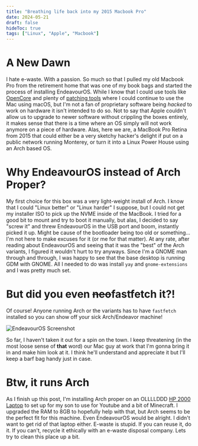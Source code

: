 ```yaml
---
title: "Breathing life back into my 2015 Macbook Pro"
date: 2024-05-21
draft: false
hideToc: true
tags: ["Linux", "Apple", "Macbook"]
---
```


# A New Dawn

I hate e-waste. With a passion. So much so that I pulled my old Macbook Pro from the retirement home that was one of my book bags and started the process of installing EndeavourOS. While I know that I could use tools like [OpenCore](https://dortania.github.io/OpenCore-Legacy-Patcher/) and plenty of [patching tools](https://gist.github.com/wolfiediscord/d02d5d30898c8cacd6b5c1ab83af95b9) where I could continue to use the Mac using macOS, but I'm not a fan of proprietary software being *hacked* to work on hardware it isn't intended to do so. Not to say that Apple couldn't allow us to upgrade to newer software without crippling the boxes entirely, it makes sense that there is a time where an OS simply will not work anymore on a piece of hardware. Alas, here we are, a MacBook Pro Retina from 2015 that could either be a very sketchy hacker's delight if put on a public network running Monterey, or turn it into a Linux Power House using an Arch based OS.

# Why EndeavourOS instead of Arch Proper?

My first choice for this box was a very light-weight install of Arch. I know that I could "Linux better" or "Linux harder" I suppose, but I could not get my installer ISO to pick up the NVME inside of the MacBook. I tried for a good bit to mount and try to boot it manually, but alas, I decided to say "screw it" and threw EndeavourOS in the USB port and boom, instantly picked it up. Might be cause of the bootloader being too old or something... I'm not here to make excuses for it (or me for that matter). At any rate, after reading about EndeavourOS and seeing that it was the "best" of the Arch variants, I figured it wouldn't hurt to try anyways. Since I'm a GNOME man through and through, I was happy to see that the base desktop is running GDM with GNOME. All I needed to do was install ``yay`` and ``gnome-extensions`` and I was pretty much set.

# But did you even ~~neo~~fastfetch it?!

Of course! Anyone running Arch or the variants has to have ``fastfetch`` installed so you can show off your sick Arch/Endeavor machine!

![EndeavourOS Screenshot](/images/neofetch-emissary.jpeg)

So far, I haven't taken it out for a spin on the town. I keep threatening (in the most loose sense of **that** word) our Mac guy at work that I'm gonna bring it in and make him look at it. I think he'll understand and appreciate it but I'll keep a barf bag handy just in case.

# Btw, it runs Arch

As I finish up this post, I'm installing Arch proper on an OLLLLDDD [HP 2000 Laptop](https://support.hp.com/us-en/document/c04058099) to set up for my son to use for Youtube and a bit of Minecraft. I upgraded the RAM to 8GB to hopefully help with that, but Arch seems to be the perfect fit for this machine. Even EndeavourOS would be alright. I didn't want to get rid of that laptop either. E-waste is stupid. If you can reuse it, do it. If you can't, recycle it ethically with an e-waste disposal company. Lets try to clean this place up a bit.